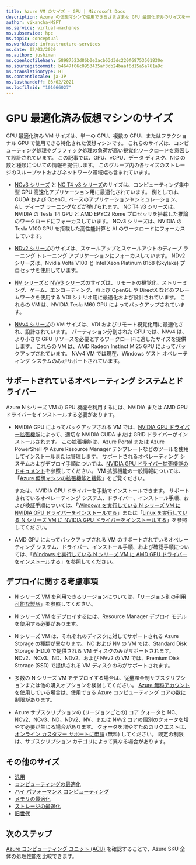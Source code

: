 ```yaml
---
title: Azure VM のサイズ - GPU | Microsoft Docs
description: Azure の仮想マシンで使用できるさまざまな GPU 最適化済みのサイズを一覧表示します。 このシリーズのストレージのスループットとネットワーク帯域幅に加え、vCPU、データ ディスク、NIC の数に関する情報を一覧表示します。
author: vikancha-MSFT
ms.service: virtual-machines
ms.subservice: hpc
ms.topic: conceptual
ms.workload: infrastructure-services
ms.date: 02/03/2020
ms.author: jushiman
ms.openlocfilehash: 58987523d86b0e3acb63d3dc220f68753501830e
ms.sourcegitcommit: b4647f06c0953435af3cb24baaf6d15a5a761a9c
ms.translationtype: HT
ms.contentlocale: ja-JP
ms.lasthandoff: 03/02/2021
ms.locfileid: "101666027"
---
```

# <a name="gpu-optimized-virtual-machine-sizes"></a>GPU 最適化済み仮想マシンのサイズ

GPU 最適化済み VM サイズは、単一の GPU、複数の GPU、またはフラクショナル GPU で使用できる特化された仮想マシンです。 これらのサイズは、コンピューティング処理やグラフィック処理の負荷が高い視覚化ワークロードを意図して設計されています。 この記事では、GPU、vCPU、データ ディスク、NIC の数と種類についての情報を提供します。 このグループ内の各サイズのストレージのスループットおよびネットワーク帯域幅も含まれています。

- [NCv3 シリーズ](ncv3-series.md) と [NC T4_v3 シリーズ](nct4-v3-series.md)のサイズは、コンピューティング集中型 GPU 高速化アプリケーション用に最適化されています。 例としては、CUDA および OpenCL ベースのアプリケーションやシミュレーション、AI、ディープ ラーニングなどが挙げられます。 NC T4 v3 シリーズは、NVIDIA の Tesla T4 GPU と AMD EPYC2 Rome プロセッサを搭載した推論のワークロードにフォーカスしています。 NCv3 シリーズは、NVIDIA の Tesla V100 GPU を搭載した高性能計算と AI のワークロードにフォーカスしています。

- [NDv2 シリーズ](ndv2-series.md)のサイズは、スケールアップとスケールアウトのディープ ラーニング トレーニング アプリケーションにフォーカスしています。 NDv2 シリーズは、Nvidia Volta V100 と Intel Xeon Platinum 8168 (Skylake) プロセッサを使用しています。

- [NV シリーズ](nv-series.md)と [NVv3 シリーズ](nvv3-series.md)のサイズは、リモートの視覚化、ストリーミング、ゲーム、エンコーディング、および OpenGL や DirectX などのフレームワークを使用する VDI シナリオ用に最適化および設計されています。 これらの VM は、NVIDIA Tesla M60 GPU によってバックアップされています。

- [NVv4 シリーズ](nvv4-series.md)の VM サイズは、VDI およびリモート視覚化用に最適化され、設計されています。 パーティション分割された GPU では、NVv4 は、より小さな GPU リソースを必要とするワークロードに適したサイズを提供します。 これらの VM は、AMD Radeon Instinct MI25 GPU によってバックアップされています。 NVv4 VM では現在、Windows ゲスト オペレーティング システムのみがサポートされています。

## <a name="supported-operating-systems-and-drivers"></a>サポートされているオペレーティング システムとドライバー

Azure N シリーズ VM の GPU 機能を利用するには、NVIDIA または AMD GPU ドライバーをインストールする必要があります。

- NVIDIA GPU によってバックアップされる VM では、[NVIDIA GPU ドライバー拡張機能](./extensions/hpccompute-gpu-windows.md)によって、適切な NVIDIA CUDA または GRID ドライバーがインストールされます。 この拡張機能は、Azure Portal または Azure PowerShell や Azure Resource Manager テンプレートなどのツールを使用してインストールまたは管理します。 サポートされるオペレーティング システムおよびデプロイ手順については、[NVIDIA GPU ドライバー拡張機能のドキュメント](./extensions/hpccompute-gpu-windows.md)を参照してください。 VM 拡張機能の一般情報については、「[Azure 仮想マシンの拡張機能と機能](./extensions/overview.md)」をご覧ください。   

   または、NVIDIA GPU ドライバーを手動でインストールできます。 サポートされているオペレーティング システム、ドライバー、インストール手順、および検証手順については、「[Windows を実行している N シリーズ VM に NVIDIA GPU ドライバーをインストールする](./windows/n-series-driver-setup.md)」または「[Linux を実行している N シリーズ VM に NVIDIA GPU ドライバーをインストールする](./linux/n-series-driver-setup.md)」を参照してください。

- AMD GPU によってバックアップされる VM のサポートされているオペレーティング システム、ドライバー、インストール手順、および確認手順については、「[Windows を実行している N シリーズ VM に AMD GPU ドライバーをインストールする](./windows/n-series-amd-driver-setup.md)」を参照してください。

## <a name="deployment-considerations"></a>デプロイに関する考慮事項

- N シリーズ VM を利用できるリージョンについては、「[リージョン別の利用可能な製品](https://azure.microsoft.com/regions/services/)」を参照してください。

- N シリーズ VM をデプロイするには、Resource Manager デプロイ モデルを使用する必要があります。

- N シリーズ VM は、それぞれのディスクに対してサポートされる Azure Storage の種類が異なります。 NC および NV の VM では、Standard Disk Storage (HDD) で提供される VM ディスクのみがサポートされます。 NCv2、NCv3、ND、NDv2、および NVv2 の VM では、Premium Disk Storage (SSD) で提供される VM ディスクのみがサポートされます。

- 多数の N シリーズ VM をデプロイする場合は、従量課金制サブスクリプションまたは他の購入オプションを検討してください。 [Azure 無料アカウント](https://azure.microsoft.com/free/)を使用している場合は、使用できる Azure コンピューティング コアの数に制限があります。

- Azure サブスクリプションの (リージョンごとの) コア クォータと NC、NCv2、NCv3、ND、NDv2、NV、または NVv2 コアの個別のクォータを増やす必要が生じる場合があります。 クォータを増やすためのリクエストは、[オンライン カスタマー サポートに申請](../azure-portal/supportability/how-to-create-azure-support-request.md) (無料) してください。 既定の制限は、サブスクリプション カテゴリによって異なる場合があります。

## <a name="other-sizes"></a>その他のサイズ

- [汎用](sizes-general.md)
- [コンピューティングの最適化](sizes-compute.md)
- [ハイ パフォーマンス コンピューティング](sizes-hpc.md)
- [メモリの最適化](sizes-memory.md)
- [ストレージの最適化](sizes-storage.md)
- [旧世代](sizes-previous-gen.md)

## <a name="next-steps"></a>次のステップ

[Azure コンピューティング ユニット (ACU)](acu.md) を確認することで、Azure SKU 全体の処理性能を比較できます。
